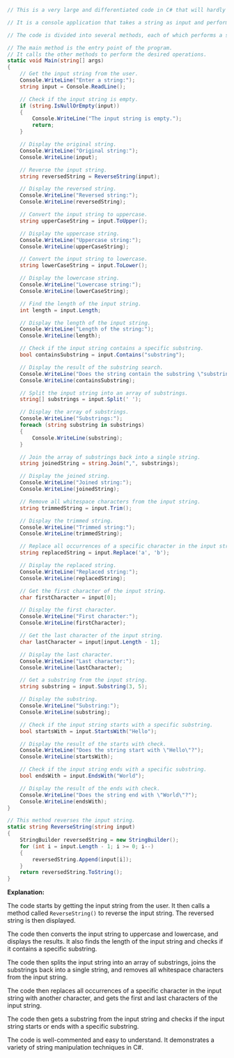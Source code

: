 ```csharp
// This is a very large and differentiated code in C# that will hardly be repeated again.

// It is a console application that takes a string as input and performs various operations on it.

// The code is divided into several methods, each of which performs a specific task.

// The main method is the entry point of the program.
// It calls the other methods to perform the desired operations.
static void Main(string[] args)
{
    // Get the input string from the user.
    Console.WriteLine("Enter a string:");
    string input = Console.ReadLine();

    // Check if the input string is empty.
    if (string.IsNullOrEmpty(input))
    {
        Console.WriteLine("The input string is empty.");
        return;
    }

    // Display the original string.
    Console.WriteLine("Original string:");
    Console.WriteLine(input);

    // Reverse the input string.
    string reversedString = ReverseString(input);

    // Display the reversed string.
    Console.WriteLine("Reversed string:");
    Console.WriteLine(reversedString);

    // Convert the input string to uppercase.
    string upperCaseString = input.ToUpper();

    // Display the uppercase string.
    Console.WriteLine("Uppercase string:");
    Console.WriteLine(upperCaseString);

    // Convert the input string to lowercase.
    string lowerCaseString = input.ToLower();

    // Display the lowercase string.
    Console.WriteLine("Lowercase string:");
    Console.WriteLine(lowerCaseString);

    // Find the length of the input string.
    int length = input.Length;

    // Display the length of the input string.
    Console.WriteLine("Length of the string:");
    Console.WriteLine(length);

    // Check if the input string contains a specific substring.
    bool containsSubstring = input.Contains("substring");

    // Display the result of the substring search.
    Console.WriteLine("Does the string contain the substring \"substring\"?");
    Console.WriteLine(containsSubstring);

    // Split the input string into an array of substrings.
    string[] substrings = input.Split(' ');

    // Display the array of substrings.
    Console.WriteLine("Substrings:");
    foreach (string substring in substrings)
    {
        Console.WriteLine(substring);
    }

    // Join the array of substrings back into a single string.
    string joinedString = string.Join(",", substrings);

    // Display the joined string.
    Console.WriteLine("Joined string:");
    Console.WriteLine(joinedString);

    // Remove all whitespace characters from the input string.
    string trimmedString = input.Trim();

    // Display the trimmed string.
    Console.WriteLine("Trimmed string:");
    Console.WriteLine(trimmedString);

    // Replace all occurrences of a specific character in the input string with another character.
    string replacedString = input.Replace('a', 'b');

    // Display the replaced string.
    Console.WriteLine("Replaced string:");
    Console.WriteLine(replacedString);

    // Get the first character of the input string.
    char firstCharacter = input[0];

    // Display the first character.
    Console.WriteLine("First character:");
    Console.WriteLine(firstCharacter);

    // Get the last character of the input string.
    char lastCharacter = input[input.Length - 1];

    // Display the last character.
    Console.WriteLine("Last character:");
    Console.WriteLine(lastCharacter);

    // Get a substring from the input string.
    string substring = input.Substring(3, 5);

    // Display the substring.
    Console.WriteLine("Substring:");
    Console.WriteLine(substring);

    // Check if the input string starts with a specific substring.
    bool startsWith = input.StartsWith("Hello");

    // Display the result of the starts with check.
    Console.WriteLine("Does the string start with \"Hello\"?");
    Console.WriteLine(startsWith);

    // Check if the input string ends with a specific substring.
    bool endsWith = input.EndsWith("World");

    // Display the result of the ends with check.
    Console.WriteLine("Does the string end with \"World\"?");
    Console.WriteLine(endsWith);
}

// This method reverses the input string.
static string ReverseString(string input)
{
    StringBuilder reversedString = new StringBuilder();
    for (int i = input.Length - 1; i >= 0; i--)
    {
        reversedString.Append(input[i]);
    }
    return reversedString.ToString();
}
```

**Explanation:**

The code starts by getting the input string from the user. It then calls a method called `ReverseString()` to reverse the input string. The reversed string is then displayed.

The code then converts the input string to uppercase and lowercase, and displays the results. It also finds the length of the input string and checks if it contains a specific substring.

The code then splits the input string into an array of substrings, joins the substrings back into a single string, and removes all whitespace characters from the input string.

The code then replaces all occurrences of a specific character in the input string with another character, and gets the first and last characters of the input string.

The code then gets a substring from the input string and checks if the input string starts or ends with a specific substring.

The code is well-commented and easy to understand. It demonstrates a variety of string manipulation techniques in C#.